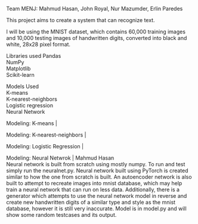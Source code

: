 Team MENJ: Mahmud Hasan, John Royal, Nur Mazumder, Erlin Paredes
    
   
This project aims to create a system that can recognize text.


I will be using the MNIST dataset, which contains 60,000 training images
and 10,000 testing images of handwritten digits, converted into black and
white, 28x28 pixel format.
  
  
Libraries used
Pandas    
NumPy    
Matplotlib   
Scikit-learn  
  
  
Models Used    
K-means    
K-nearest-neighbors    
Logistic regression    
Neural Network   

Modeling: K-means |   

Modeling: K-nearest-neighbors |   

Modeling: Logistic Regression |   

Modeling: Neural Netwrok | Mahmud Hasan   
Neural network is built from scratch using mostly numpy. To run and test simply run the neuralnet.py. Neural network built using PyTorch is created similar to how the one from scratch is built. An autoencoder network is also built to attempt to recreate images into mnist database, which may help train a neural network that can run on less data. Additionally, there is a generator which attempts to use the neural network model in reverse and create new handwritten digits of a similar type and style as the mnist database, however it is still very inaccurate. Model is in model.py and will show some random testcases and its output.

